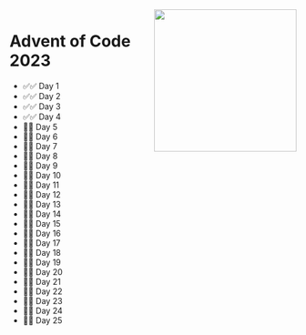 <img src="https://github.com/zero-to-mastery/Advent-of-Code-2022/blob/main/advent.png?raw=true" width="250" align="right" />

# Advent of Code 2023

- :white_check_mark::white_check_mark: Day 1
- :white_check_mark::white_check_mark: Day 2
- :white_check_mark::white_check_mark: Day 3
- :white_check_mark::white_check_mark: Day 4
- :black_square_button::black_square_button: Day 5
- :black_square_button::black_square_button: Day 6
- :black_square_button::black_square_button: Day 7
- :black_square_button::black_square_button: Day 8
- :black_square_button::black_square_button: Day 9
- :black_square_button::black_square_button: Day 10
- :black_square_button::black_square_button: Day 11
- :black_square_button::black_square_button: Day 12
- :black_square_button::black_square_button: Day 13
- :black_square_button::black_square_button: Day 14
- :black_square_button::black_square_button: Day 15
- :black_square_button::black_square_button: Day 16
- :black_square_button::black_square_button: Day 17
- :black_square_button::black_square_button: Day 18
- :black_square_button::black_square_button: Day 19
- :black_square_button::black_square_button: Day 20
- :black_square_button::black_square_button: Day 21
- :black_square_button::black_square_button: Day 22
- :black_square_button::black_square_button: Day 23
- :black_square_button::black_square_button: Day 24
- :black_square_button::black_square_button: Day 25